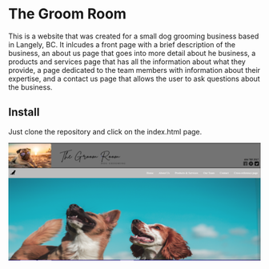 # The Groom Room
This is a website that was created for a small dog grooming business based in Langely, BC. It inlcudes a front page with a brief description of the business, an about us page that goes into more 
detail about he business, a products and services page that has all the information about what they provide, a page dedicated to the team members with information about their expertise, and a contact us page
that allows the user to ask questions about the business. 

## Install
Just clone the repository and click on the index.html page.

![frontpage](screenshots/frontpage.PNG?raw=true "frontpage")

